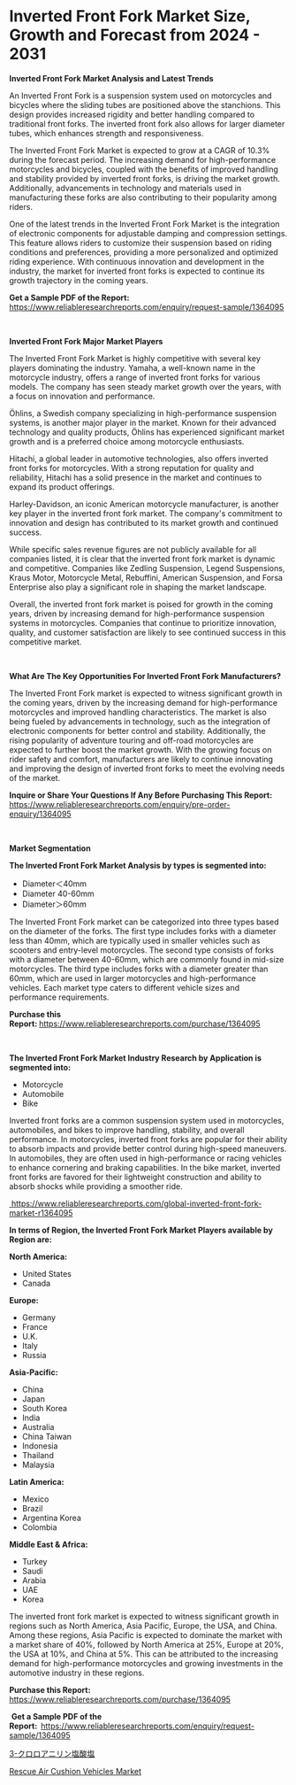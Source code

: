 <p><h1>Inverted Front Fork Market Size, Growth and Forecast from 2024 - 2031</h1></p><p><strong>Inverted Front Fork Market Analysis and Latest Trends</strong></p>
<p><p>An Inverted Front Fork is a suspension system used on motorcycles and bicycles where the sliding tubes are positioned above the stanchions. This design provides increased rigidity and better handling compared to traditional front forks. The inverted front fork also allows for larger diameter tubes, which enhances strength and responsiveness.</p><p>The Inverted Front Fork Market is expected to grow at a CAGR of 10.3% during the forecast period. The increasing demand for high-performance motorcycles and bicycles, coupled with the benefits of improved handling and stability provided by inverted front forks, is driving the market growth. Additionally, advancements in technology and materials used in manufacturing these forks are also contributing to their popularity among riders.</p><p>One of the latest trends in the Inverted Front Fork Market is the integration of electronic components for adjustable damping and compression settings. This feature allows riders to customize their suspension based on riding conditions and preferences, providing a more personalized and optimized riding experience. With continuous innovation and development in the industry, the market for inverted front forks is expected to continue its growth trajectory in the coming years.</p></p>
<p><strong>Get a Sample PDF of the Report:&nbsp;</strong> <a href="https://www.reliableresearchreports.com/enquiry/request-sample/1364095">https://www.reliableresearchreports.com/enquiry/request-sample/1364095</a></p>
<p>&nbsp;</p>
<p><strong>Inverted Front Fork Major Market Players</strong></p>
<p><p>The Inverted Front Fork Market is highly competitive with several key players dominating the industry. Yamaha, a well-known name in the motorcycle industry, offers a range of inverted front forks for various models. The company has seen steady market growth over the years, with a focus on innovation and performance.</p><p>Öhlins, a Swedish company specializing in high-performance suspension systems, is another major player in the market. Known for their advanced technology and quality products, Öhlins has experienced significant market growth and is a preferred choice among motorcycle enthusiasts.</p><p>Hitachi, a global leader in automotive technologies, also offers inverted front forks for motorcycles. With a strong reputation for quality and reliability, Hitachi has a solid presence in the market and continues to expand its product offerings.</p><p>Harley-Davidson, an iconic American motorcycle manufacturer, is another key player in the inverted front fork market. The company's commitment to innovation and design has contributed to its market growth and continued success.</p><p>While specific sales revenue figures are not publicly available for all companies listed, it is clear that the inverted front fork market is dynamic and competitive. Companies like Zedling Suspension, Legend Suspensions, Kraus Motor, Motorcycle Metal, Rebuffini, American Suspension, and Forsa Enterprise also play a significant role in shaping the market landscape.</p><p>Overall, the inverted front fork market is poised for growth in the coming years, driven by increasing demand for high-performance suspension systems in motorcycles. Companies that continue to prioritize innovation, quality, and customer satisfaction are likely to see continued success in this competitive market.</p></p>
<p>&nbsp;</p>
<p><strong>What Are The Key Opportunities For Inverted Front Fork Manufacturers?</strong></p>
<p><p>The Inverted Front Fork market is expected to witness significant growth in the coming years, driven by the increasing demand for high-performance motorcycles and improved handling characteristics. The market is also being fueled by advancements in technology, such as the integration of electronic components for better control and stability. Additionally, the rising popularity of adventure touring and off-road motorcycles are expected to further boost the market growth. With the growing focus on rider safety and comfort, manufacturers are likely to continue innovating and improving the design of inverted front forks to meet the evolving needs of the market.</p></p>
<p><strong>Inquire or Share Your Questions If Any Before Purchasing This Report:</strong> <a href="https://www.reliableresearchreports.com/enquiry/pre-order-enquiry/1364095">https://www.reliableresearchreports.com/enquiry/pre-order-enquiry/1364095</a></p>
<p>&nbsp;</p>
<p><strong>Market Segmentation</strong></p>
<p><strong>The Inverted Front Fork Market Analysis by types is segmented into:</strong></p>
<p><ul><li>Diameter＜40mm</li><li>Diameter 40-60mm</li><li>Diameter＞60mm</li></ul></p>
<p><p>The Inverted Front Fork market can be categorized into three types based on the diameter of the forks. The first type includes forks with a diameter less than 40mm, which are typically used in smaller vehicles such as scooters and entry-level motorcycles. The second type consists of forks with a diameter between 40-60mm, which are commonly found in mid-size motorcycles. The third type includes forks with a diameter greater than 60mm, which are used in larger motorcycles and high-performance vehicles. Each market type caters to different vehicle sizes and performance requirements.</p></p>
<p><strong>Purchase this Report:&nbsp;</strong><a href="https://www.reliableresearchreports.com/purchase/1364095">https://www.reliableresearchreports.com/purchase/1364095</a></p>
<p>&nbsp;</p>
<p><strong>The Inverted Front Fork Market Industry Research by Application is segmented into:</strong></p>
<p><ul><li>Motorcycle</li><li>Automobile</li><li>Bike</li></ul></p>
<p><p>Inverted front forks are a common suspension system used in motorcycles, automobiles, and bikes to improve handling, stability, and overall performance. In motorcycles, inverted front forks are popular for their ability to absorb impacts and provide better control during high-speed maneuvers. In automobiles, they are often used in high-performance or racing vehicles to enhance cornering and braking capabilities. In the bike market, inverted front forks are favored for their lightweight construction and ability to absorb shocks while providing a smoother ride.</p></p>
<p><a href="https://www.reliableresearchreports.com/global-inverted-front-fork-market-r1364095">&nbsp;https://www.reliableresearchreports.com/global-inverted-front-fork-market-r1364095</a></p>
<p><strong>In terms of Region, the Inverted Front Fork Market Players available by Region are:</strong></p>
<p>
    <p> <strong> North America: </strong>
        <ul>
            <li>United States</li>
            <li>Canada</li>
        </ul>
        </p> 
    <p> <strong> Europe: </strong>
        <ul>
            <li>Germany</li>
            <li>France</li>
            <li>U.K.</li>
            <li>Italy</li>
            <li>Russia</li>
        </ul>
        </p> 
    <p> <strong> Asia-Pacific: </strong>
        <ul>
            <li>China</li>
            <li>Japan</li>
            <li>South Korea</li>
            <li>India</li>
            <li>Australia</li>
            <li>China Taiwan</li>
            <li>Indonesia</li>
            <li>Thailand</li>
            <li>Malaysia</li>
        </ul>
        </p> 
    <p> <strong> Latin America: </strong>
        <ul>
            <li>Mexico</li>
            <li>Brazil</li>
            <li>Argentina Korea</li>
            <li>Colombia</li>
        </ul>
        </p> 
    <p> <strong> Middle East & Africa: </strong>
        <ul>
            <li>Turkey</li>
            <li>Saudi</li>
            <li>Arabia</li>
            <li>UAE</li>
            <li>Korea</li>
        </ul>
    </p>
    </p>
<p><p>The inverted front fork market is expected to witness significant growth in regions such as North America, Asia Pacific, Europe, the USA, and China. Among these regions, Asia Pacific is expected to dominate the market with a market share of 40%, followed by North America at 25%, Europe at 20%, the USA at 10%, and China at 5%. This can be attributed to the increasing demand for high-performance motorcycles and growing investments in the automotive industry in these regions.</p></p>
<p><strong>Purchase this Report: </strong><a href="https://www.reliableresearchreports.com/purchase/1364095">https://www.reliableresearchreports.com/purchase/1364095</a></p>
<p>&nbsp;<strong>Get a Sample PDF of the Report:&nbsp;&nbsp;</strong><a href="https://www.reliableresearchreports.com/enquiry/request-sample/1364095">https://www.reliableresearchreports.com/enquiry/request-sample/1364095</a></p>
<p><strong></strong></p>
<p><p><a href="https://github.com/KaliMetz2023/Market-Research-Report-List-1/blob/main/6167752121732.md">3-クロロアニリン塩酸塩</a></p><p><a href="https://github.com/ajohirul8010/Market-Research-Report-List-1/blob/main/rescue-air-cushion-vehicles-market.md">Rescue Air Cushion Vehicles Market</a></p></p>